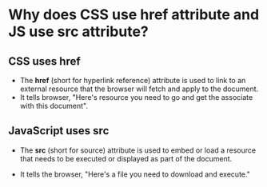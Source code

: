 # Why does CSS use href attribute and JS use src attribute?

## CSS uses href

- The **href** (short for hyperlink reference) attribute is used to link to an external resource that the browser will fetch and apply to the document.
- It tells browser, "Here's resource you need to go and get the associate with this document".

## JavaScript uses src

- The **src** (short for source) attribute is used to embed or load a resource that needs to be executed or displayed as part of the document.

- It tells the browser, "Here's a file you need to download and execute."